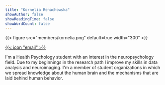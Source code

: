 ```yaml
---
title: "Kornelia Renachowska"
showAuthor: false
showReadingTime: false
showWordCount: false
---
```


{{< figure src="members/kornelia.png"  default=true width="300" >}}

[{{< icon "email" >}}](mailto:renachowskakornelia@gumed.edu.pl)


I'm a Health Psychology student with an interest in the neuropsychology field. Due to my beginnings in the research path I improve my skills in data analysis and neuroimaging. I'm a member of student organizations in which we spread knowledge about the human brain and the mechanisms that are laid behind human behavior.